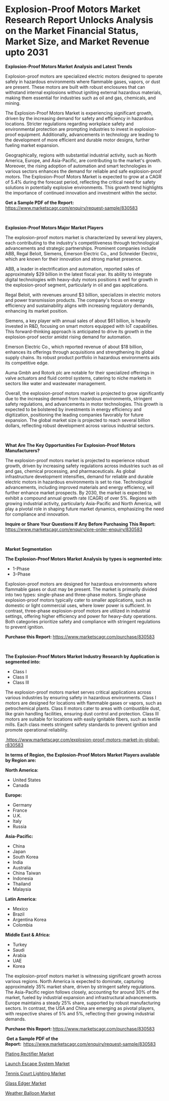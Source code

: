 <p><h1>Explosion-Proof Motors Market Research Report Unlocks Analysis on the Market Financial Status, Market Size, and Market Revenue upto 2031</h1></p><p><strong>Explosion-Proof Motors Market Analysis and Latest Trends</strong></p>
<p><p>Explosion-proof motors are specialized electric motors designed to operate safely in hazardous environments where flammable gases, vapors, or dust are present. These motors are built with robust enclosures that can withstand internal explosions without igniting external hazardous materials, making them essential for industries such as oil and gas, chemicals, and mining.</p><p>The Explosion-Proof Motors Market is experiencing significant growth, driven by the increasing demand for safety and efficiency in hazardous locations. Stricter regulations regarding workplace safety and environmental protection are prompting industries to invest in explosion-proof equipment. Additionally, advancements in technology are leading to the development of more efficient and durable motor designs, further fueling market expansion.</p><p>Geographically, regions with substantial industrial activity, such as North America, Europe, and Asia-Pacific, are contributing to the market's growth. Moreover, the rising adoption of automation and smart technologies in various sectors enhances the demand for reliable and safe explosion-proof motors. The Explosion-Proof Motors Market is expected to grow at a CAGR of 5.4% during the forecast period, reflecting the critical need for safety solutions in potentially explosive environments. This growth trend highlights the importance of continued innovation and investment within the sector.</p></p>
<p><strong>Get a Sample PDF of the Report:&nbsp;</strong> <a href="https://www.marketscagr.com/enquiry/request-sample/830583?utm_campaign=1179&utm_medium=2&utm_source=Github&utm_content=ia&utm_term=08102024&utm_id=explosion-proof-motors">https://www.marketscagr.com/enquiry/request-sample/830583</a></p>
<p>&nbsp;</p>
<p><strong>Explosion-Proof Motors Major Market Players</strong></p>
<p><p>The explosion-proof motors market is characterized by several key players, each contributing to the industry's competitiveness through technological advancements and strategic partnerships. Prominent companies include ABB, Regal Beloit, Siemens, Emerson Electric Co., and Schneider Electric, which are known for their innovation and strong market presence.</p><p>ABB, a leader in electrification and automation, reported sales of approximately $29 billion in the latest fiscal year. Its ability to integrate digital technologies with heavy-duty motors positions it well for growth in the explosion-proof segment, particularly in oil and gas applications.</p><p>Regal Beloit, with revenues around $3 billion, specializes in electric motors and power transmission products. The company's focus on energy efficiency and sustainability aligns with increasing regulatory demands, enhancing its market position.</p><p>Siemens, a key player with annual sales of about $61 billion, is heavily invested in R&D, focusing on smart motors equipped with IoT capabilities. This forward-thinking approach is anticipated to drive its growth in the explosion-proof sector amidst rising demand for automation.</p><p>Emerson Electric Co., which reported revenue of about $18 billion, enhances its offerings through acquisitions and strengthening its global supply chains. Its robust product portfolio in hazardous environments aids its competitive edge.</p><p>Auma Gmbh and Rotork plc are notable for their specialized offerings in valve actuators and fluid control systems, catering to niche markets in sectors like water and wastewater management.</p><p>Overall, the explosion-proof motors market is projected to grow significantly due to the increasing demand from hazardous environments, stringent safety regulations, and advancements in motor technologies. This growth is expected to be bolstered by investments in energy efficiency and digitization, positioning the leading companies favorably for future expansion. The global market size is projected to reach several billion dollars, reflecting robust development across various industrial sectors.</p></p>
<p>&nbsp;</p>
<p><strong>What Are The Key Opportunities For Explosion-Proof Motors Manufacturers?</strong></p>
<p><p>The explosion-proof motors market is projected to experience robust growth, driven by increasing safety regulations across industries such as oil and gas, chemical processing, and pharmaceuticals. As global infrastructure development intensifies, demand for reliable and durable electric motors in hazardous environments is set to rise. Technological advancements, including improved materials and energy efficiency, will further enhance market prospects. By 2030, the market is expected to exhibit a compound annual growth rate (CAGR) of over 5%. Regions with growing industrial activity, particularly Asia-Pacific and North America, will play a pivotal role in shaping future market dynamics, emphasizing the need for compliance and innovation.</p></p>
<p><strong>Inquire or Share Your Questions If Any Before Purchasing This Report:</strong> <a href="https://www.marketscagr.com/enquiry/pre-order-enquiry/830583?utm_campaign=1179&utm_medium=2&utm_source=Github&utm_content=ia&utm_term=08102024&utm_id=explosion-proof-motors">https://www.marketscagr.com/enquiry/pre-order-enquiry/830583</a></p>
<p>&nbsp;</p>
<p><strong>Market Segmentation</strong></p>
<p><strong>The Explosion-Proof Motors Market Analysis by types is segmented into:</strong></p>
<p><ul><li>1-Phase</li><li>3-Phase</li></ul></p>
<p><p>Explosion-proof motors are designed for hazardous environments where flammable gases or dust may be present. The market is primarily divided into two types: single-phase and three-phase motors. Single-phase explosion-proof motors typically cater to smaller applications, such as domestic or light commercial uses, where lower power is sufficient. In contrast, three-phase explosion-proof motors are utilized in industrial settings, offering higher efficiency and power for heavy-duty operations. Both categories prioritize safety and compliance with stringent regulations to prevent ignition.</p></p>
<p><strong>Purchase this Report:&nbsp;</strong><a href="https://www.marketscagr.com/purchase/830583?utm_campaign=1179&utm_medium=2&utm_source=Github&utm_content=ia&utm_term=08102024&utm_id=explosion-proof-motors">https://www.marketscagr.com/purchase/830583</a></p>
<p>&nbsp;</p>
<p><strong>The Explosion-Proof Motors Market Industry Research by Application is segmented into:</strong></p>
<p><ul><li>Class I</li><li>Class II</li><li>Class III</li></ul></p>
<p><p>The explosion-proof motors market serves critical applications across various industries by ensuring safety in hazardous environments. Class I motors are designed for locations with flammable gases or vapors, such as petrochemical plants. Class II motors cater to areas with combustible dust, like grain handling facilities, ensuring dust control and protection. Class III motors are suitable for locations with easily ignitable fibers, such as textile mills. Each class meets stringent safety standards to prevent ignition and promote operational reliability.</p></p>
<p><a href="https://www.marketscagr.com/explosion-proof-motors-market-in-global-r830583?utm_campaign=1179&utm_medium=2&utm_source=Github&utm_content=ia&utm_term=08102024&utm_id=explosion-proof-motors">&nbsp;https://www.marketscagr.com/explosion-proof-motors-market-in-global-r830583</a></p>
<p><strong>In terms of Region, the Explosion-Proof Motors Market Players available by Region are:</strong></p>
<p>
    <p> <strong> North America: </strong>
        <ul>
            <li>United States</li>
            <li>Canada</li>
        </ul>
        </p> 
    <p> <strong> Europe: </strong>
        <ul>
            <li>Germany</li>
            <li>France</li>
            <li>U.K.</li>
            <li>Italy</li>
            <li>Russia</li>
        </ul>
        </p> 
    <p> <strong> Asia-Pacific: </strong>
        <ul>
            <li>China</li>
            <li>Japan</li>
            <li>South Korea</li>
            <li>India</li>
            <li>Australia</li>
            <li>China Taiwan</li>
            <li>Indonesia</li>
            <li>Thailand</li>
            <li>Malaysia</li>
        </ul>
        </p> 
    <p> <strong> Latin America: </strong>
        <ul>
            <li>Mexico</li>
            <li>Brazil</li>
            <li>Argentina Korea</li>
            <li>Colombia</li>
        </ul>
        </p> 
    <p> <strong> Middle East & Africa: </strong>
        <ul>
            <li>Turkey</li>
            <li>Saudi</li>
            <li>Arabia</li>
            <li>UAE</li>
            <li>Korea</li>
        </ul>
    </p>
    </p>
<p><p>The explosion-proof motors market is witnessing significant growth across various regions. North America is expected to dominate, capturing approximately 35% market share, driven by stringent safety regulations. The Asia-Pacific region follows closely, accounting for around 30% of the market, fueled by industrial expansion and infrastructural advancements. Europe maintains a steady 25% share, supported by robust manufacturing sectors. In contrast, the USA and China are emerging as pivotal players, with respective shares of 5% and 5%, reflecting their growing industrial demands.</p></p>
<p><strong>Purchase this Report: </strong><a href="https://www.marketscagr.com/purchase/830583?utm_campaign=1179&utm_medium=2&utm_source=Github&utm_content=ia&utm_term=08102024&utm_id=explosion-proof-motors">https://www.marketscagr.com/purchase/830583</a></p>
<p>&nbsp;<strong>Get a Sample PDF of the Report:&nbsp;&nbsp;</strong><a href="https://www.marketscagr.com/enquiry/request-sample/830583?utm_campaign=1179&utm_medium=2&utm_source=Github&utm_content=ia&utm_term=08102024&utm_id=explosion-proof-motors">https://www.marketscagr.com/enquiry/request-sample/830583</a></p>
<p><strong></strong></p>
<p><p><a href="https://www.linkedin.com/pulse/plating-rectifier-value-chain-analysis-from-raw-materials-twzrc?utm_campaign=1179&utm_medium=2&utm_source=Github&utm_content=ia&utm_term=08102024&utm_id=explosion-proof-motors">Plating Rectifier Market</a></p><p><a href="https://www.linkedin.com/pulse/market-dynamics-future-trends-global-launch-escape-system-sector-z60ae?utm_campaign=1179&utm_medium=2&utm_source=Github&utm_content=ia&utm_term=08102024&utm_id=explosion-proof-motors">Launch Escape System Market</a></p><p><a href="https://www.linkedin.com/pulse/exploring-tennis-court-lighting-market-dynamics-global-trends-7qoec?utm_campaign=1179&utm_medium=2&utm_source=Github&utm_content=ia&utm_term=08102024&utm_id=explosion-proof-motors">Tennis Court Lighting Market</a></p><p><a href="https://www.linkedin.com/pulse/glass-edger-market-growth-segmentation-regional-analysis-uocae?utm_campaign=1179&utm_medium=2&utm_source=Github&utm_content=ia&utm_term=08102024&utm_id=explosion-proof-motors">Glass Edger Market</a></p><p><a href="https://www.linkedin.com/pulse/evaluating-global-weather-balloon-market-trends-growth-qftbe?utm_campaign=1179&utm_medium=2&utm_source=Github&utm_content=ia&utm_term=08102024&utm_id=explosion-proof-motors">Weather Balloon Market</a></p></p>
